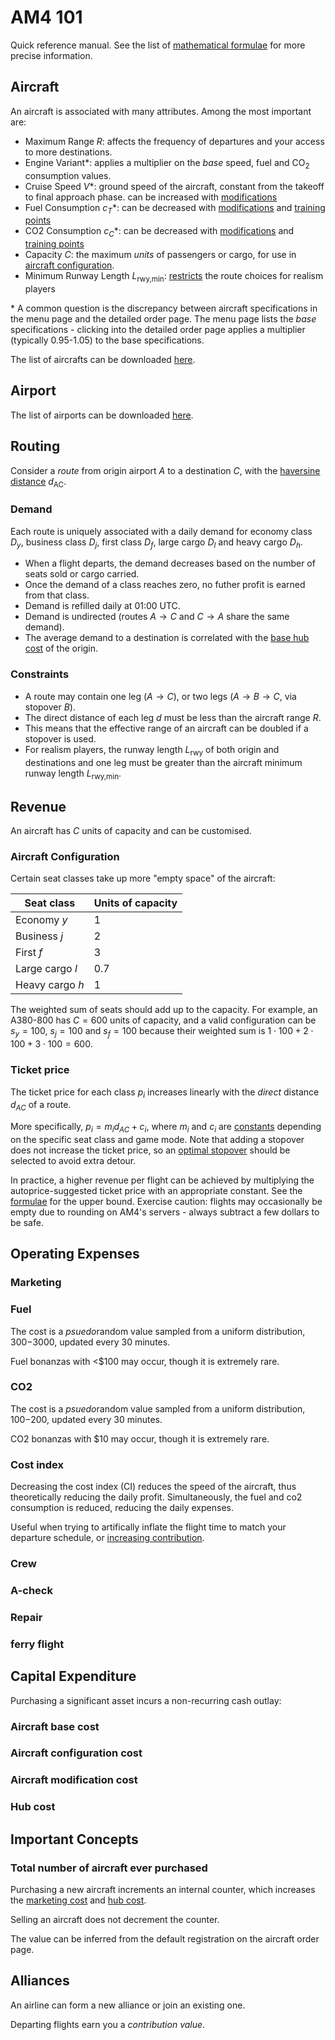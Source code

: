 # AM4 101

Quick reference manual. See the list of [mathematical formulae](./formulae.md) for more precise information.

## Aircraft

An aircraft is associated with many attributes. Among the most important are:

- Maximum Range $R$: affects the frequency of departures and your access to more destinations.
- Engine Variant*: applies a multiplier on the *base* speed, fuel and CO<sub>2</sub> consumption values.
- Cruise Speed $V$*: ground speed of the aircraft, constant from the takeoff to final approach phase. can be increased with [modifications]()
- Fuel Consumption $c_T$*: can be decreased with [modifications]() and [training points]()
- CO2 Consumption $c_C$*: can be decreased with [modifications]() and [training points]()
- Capacity $C$: the maximum *units* of passengers or cargo, for use in [aircraft configuration](#aircraft-configuration).
- Minimum Runway Length $L_\text{rwy,min}$: [restricts](#constraints) the route choices for realism players

\* A common question is the discrepancy between aircraft specifications in the menu page and the detailed order page. The menu page lists the *base* specifications - clicking into the detailed order page applies a multiplier (typically 0.95-1.05) to the base specifications.

The list of aircrafts can be downloaded [here]().

## Airport

The list of airports can be downloaded [here]().

## Routing

Consider a *route* from origin airport $A$ to a destination $C$, with the [haversine distance](./formulae.md#distance) $d_\text{AC}$.

### Demand

Each route is uniquely associated with a daily demand for economy class $D_y$, business class $D_j$, first class $D_f$, large cargo $D_l$ and heavy cargo $D_h$.

- When a flight departs, the demand decreases based on the number of seats sold or cargo carried.
- Once the demand of a class reaches zero, no futher profit is earned from that class.
- Demand is refilled daily at 01:00 UTC.
- Demand is undirected (routes $A \rightarrow C$ and $C \rightarrow A$ share the same demand).
- The average demand to a destination is correlated with the [base hub cost]() of the origin.

### Constraints

- A route may contain one leg ($A \rightarrow C$), or two legs ($A \rightarrow B \rightarrow C$, via stopover $B$).
- The direct distance of each leg $d$ must be less than the aircraft range $R$.
- This means that the effective range of an aircraft can be doubled if a stopover is used.
- For realism players, the runway length $L_\text{rwy}$ of both origin and destinations and one leg must be greater than the aircraft minimum runway length $L_\text{rwy,min}$.

## Revenue

An aircraft has $C$ units of capacity and can be customised.

### Aircraft Configuration

Certain seat classes take up more "empty space" of the aircraft:

| Seat class | Units of capacity |
|-|-|
| Economy $y$ | 1 |
| Business $j$ | 2 |
| First $f$ | 3 |
| Large cargo $l$ | 0.7 |
| Heavy cargo $h$ | 1 |

The weighted sum of seats should add up to the capacity. For example, an A380-800 has $C=600$ units of capacity, and a valid configuration can be $s_y=100$, $s_j=100$ and $s_f=100$ because their weighted sum is $1 \cdot 100+2\cdot 100 + 3\cdot 100=600$.

### Ticket price

The ticket price for each class $p_i$ increases linearly with the *direct* distance $d_{AC}$ of a route.

More specifically, $p_i=m_i d_{AC} + c_i$, where $m_i$ and $c_i$ are [constants](./formulae.md#ticket-prices) depending on the specific seat class and game mode. Note that adding a stopover does not increase the ticket price, so an [optimal stopover]() should be selected to avoid extra detour.

In practice, a higher revenue per flight can be achieved by multiplying the autoprice-suggested ticket price with an appropriate constant. See the [formulae](./formulae.md#ticket-prices) for the upper bound. Exercise caution: flights may occasionally be empty due to rounding on AM4's servers - always subtract a few dollars to be safe. 

## Operating Expenses

### Marketing
### Fuel

The cost is a *psuedo*random value sampled from a uniform distribution, $300-$3000, updated every 30 minutes.

Fuel bonanzas with <$100 may occur, though it is extremely rare.

### CO2

The cost is a *psuedo*random value sampled from a uniform distribution, $100-$200, updated every 30 minutes.

CO2 bonanzas with $10 may occur, though it is extremely rare.

### Cost index

Decreasing the cost index (CI) reduces the speed of the aircraft, thus theoretically reducing the daily profit. Simultaneously, the fuel and co2 consumption is reduced, reducing the daily expenses.

Useful when trying to artifically inflate the flight time to match your departure schedule, or [increasing contribution](./formulae.md#contribution).

### Crew
### A-check
### Repair
### ferry flight

## Capital Expenditure

Purchasing a significant asset incurs a non-recurring cash outlay:

### Aircraft base cost
### Aircraft configuration cost
### Aircraft modification cost
### Hub cost

## Important Concepts

### Total number of aircraft ever purchased

Purchasing a new aircraft increments an internal counter, which increases the [marketing cost](#marketing) and [hub cost](#hub-cost).

Selling an aircraft does not decrement the counter.

The value can be inferred from the default registration on the aircraft order page.

## Alliances

An airline can form a new alliance or join an existing one.

Departing flights earn you a *contribution value*.

